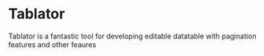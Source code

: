 # Tablator
Tablator is a fantastic tool for developing editable datatable with pagination features and other feaures
